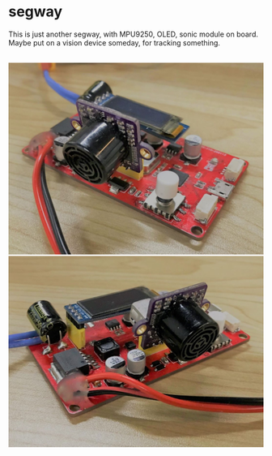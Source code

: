 # segway

This is just another segway, with MPU9250, OLED, sonic module on board.</br>
Maybe put on a vision device someday, for tracking something.</br></br>

![pcb_1](/img/pcb_1.jpg)
![pcb_2](/img/pcb_2.jpg)
